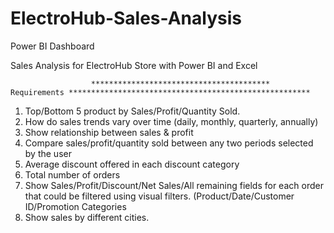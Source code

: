 # ElectroHub-Sales-Analysis
Power BI Dashboard

Sales Analysis for ElectroHub Store with Power BI and Excel 


                      **************************************** Requirements ******************************************************

1) Top/Bottom 5 product by Sales/Profit/Quantity Sold.
2) How do sales trends vary over time (daily, monthly, quarterly, annually)
3) Show relationship between sales & profit
4) Compare sales/profit/quantity sold between any two periods selected by the user
5) Average discount offered in each discount category
6) Total number of orders
7) Show Sales/Profit/Discount/Net Sales/All remaining fields for each order that could be filtered using visual filters. (Product/Date/Customer ID/Promotion Categories
8) Show sales by different cities.
